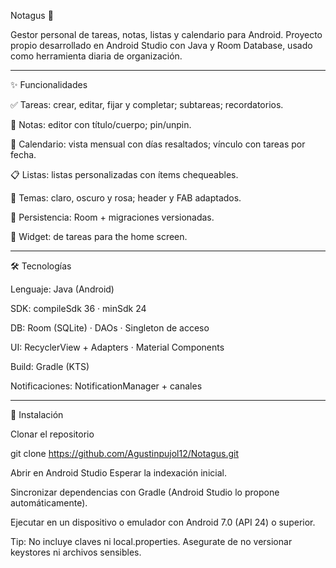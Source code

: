 Notagus 📱

Gestor personal de tareas, notas, listas y calendario para Android.
Proyecto propio desarrollado en Android Studio con Java y Room Database, usado como herramienta diaria de organización.

---

✨ Funcionalidades

✅ Tareas: crear, editar, fijar y completar; subtareas; recordatorios.

📝 Notas: editor con título/cuerpo; pin/unpin.

📅 Calendario: vista mensual con días resaltados; vínculo con tareas por fecha.

📋 Listas: listas personalizadas con ítems chequeables.

🎨 Temas: claro, oscuro y rosa; header y FAB adaptados.

💾 Persistencia: Room + migraciones versionadas.

📲 Widget: de tareas para the home screen.

---

🛠️ Tecnologías

Lenguaje: Java (Android)

SDK: compileSdk 36 · minSdk 24

DB: Room (SQLite) · DAOs · Singleton de acceso

UI: RecyclerView + Adapters · Material Components

Build: Gradle (KTS)

Notificaciones: NotificationManager + canales

---

🚀 Instalación

Clonar el repositorio

git clone https://github.com/Agustinpujol12/Notagus.git


Abrir en Android Studio
Esperar la indexación inicial.

Sincronizar dependencias con Gradle
(Android Studio lo propone automáticamente).

Ejecutar en un dispositivo o emulador con Android 7.0 (API 24) o superior.

Tip: No incluye claves ni local.properties. Asegurate de no versionar keystores ni archivos sensibles.
